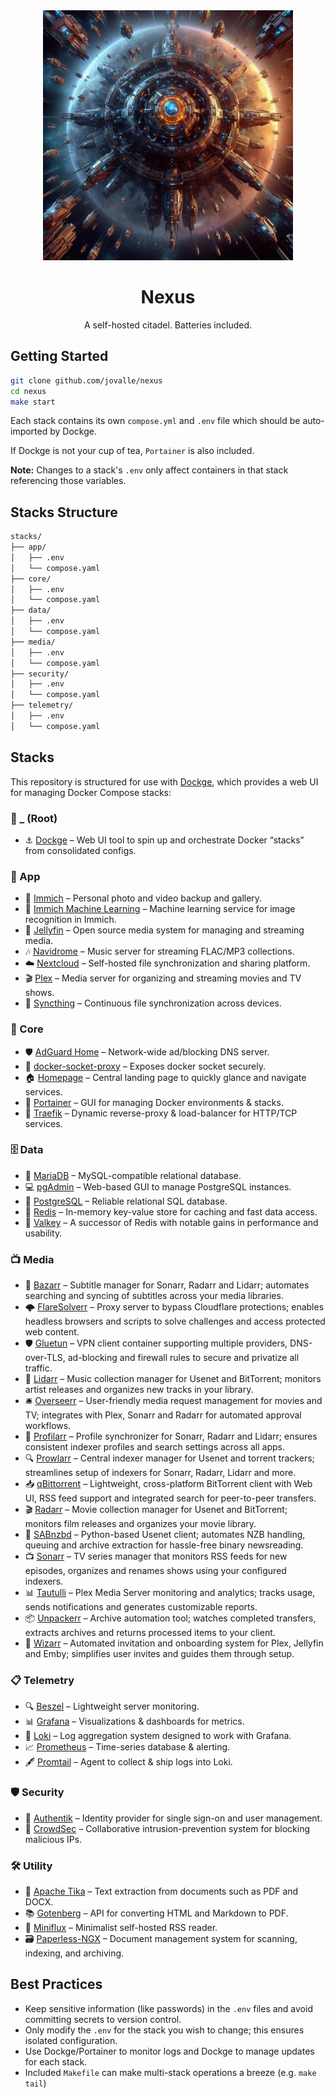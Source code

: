 <div align="center">

<img src="./nexus.jpeg" height="400px"/>

# Nexus

A self-hosted citadel. Batteries included.

</div>

## Getting Started

```sh
git clone github.com/jovalle/nexus
cd nexus
make start
```

Each stack contains its own `compose.yml` and `.env` file which should be auto-imported by Dockge.

If Dockge is not your cup of tea, `Portainer` is also included.

**Note:** Changes to a stack's `.env` only affect containers in that stack referencing those variables.

## Stacks Structure

```sh
stacks/
├── app/
│   ├── .env
│   └── compose.yaml
├── core/
│   ├── .env
│   └── compose.yaml
├── data/
│   ├── .env
│   └── compose.yaml
├── media/
│   ├── .env
│   └── compose.yaml
├── security/
│   ├── .env
│   └── compose.yaml
├── telemetry/
│   ├── .env
│   └── compose.yaml
```

## Stacks

This repository is structured for use with [Dockge](https://dockge.kuma.pet/), which provides a web UI for managing Docker Compose stacks:

### 🐋 _ (Root)

* ⚓ [Dockge](https://github.com/louislam/dockge) – Web UI tool to spin up and orchestrate Docker “stacks” from consolidated configs.

### 📱 App

* 📸 [Immich](https://immich.app) – Personal photo and video backup and gallery.
* 🤖 [Immich Machine Learning](https://github.com/immich-app/immich-machine-learning) – Machine learning service for image recognition in Immich.
* 🍿 [Jellyfin](https://jellyfin.org) – Open source media system for managing and streaming media.
* 🎶 [Navidrome](https://www.navidrome.org) – Music server for streaming FLAC/MP3 collections.
* ☁️ [Nextcloud](https://nextcloud.com) – Self-hosted file synchronization and sharing platform.
* 🎬 [Plex](https://www.plex.tv) – Media server for organizing and streaming movies and TV shows.
* 🔄 [Syncthing](https://syncthing.net) – Continuous file synchronization across devices.

### 🔗 Core

* 🛡️ [AdGuard Home](https://github.com/AdguardTeam/AdGuardHome) – Network-wide ad/blocking DNS server.
* 🐳 [docker-socket-proxy](https://github.com/spotify/docker-socket-proxy) – Exposes docker socket securely.
* 🏠 [Homepage](https://github.com/getHomepage/homepage) – Central landing page to quickly glance and navigate services.
* 🚢 [Portainer](https://www.portainer.io) – GUI for managing Docker environments & stacks.
* 🚦 [Traefik](https://traefik.io) – Dynamic reverse-proxy & load-balancer for HTTP/TCP services.

### 🗄️ Data

* 🍷 [MariaDB](https://mariadb.org) – MySQL-compatible relational database.
* 💻 [pgAdmin](https://www.pgadmin.org) – Web-based GUI to manage PostgreSQL instances.
* 🐘 [PostgreSQL](https://www.postgresql.org) – Reliable relational SQL database.
* 🧧 [Redis](https://redis.io) – In-memory key-value store for caching and fast data access.
* 💽 [Valkey](https://github.com/louislam/valkey) – A successor of Redis with notable gains in performance and usability.

### 📺 Media

* 📝 [Bazarr](https://github.com/morpheus65535/bazarr) – Subtitle manager for Sonarr, Radarr and Lidarr; automates searching and syncing of subtitles across your media libraries.
* 🌩️ [FlareSolverr](https://github.com/FlareSolverr/FlareSolverr) – Proxy server to bypass Cloudflare protections; enables headless browsers and scripts to solve challenges and access protected web content.
* 🛡️ [Gluetun](https://github.com/qdm12/gluetun) – VPN client container supporting multiple providers, DNS-over-TLS, ad-blocking and firewall rules to secure and privatize all traffic.
* 🎵 [Lidarr](https://github.com/lidarr/Lidarr) – Music collection manager for Usenet and BitTorrent; monitors artist releases and organizes new tracks in your library.
* 🛎️ [Overseerr](https://github.com/sct/overseerr) – User-friendly media request management for movies and TV; integrates with Plex, Sonarr and Radarr for automated approval workflows.
* 📑 [Profilarr](https://github.com/OMGDON203/profilarr) – Profile synchronizer for Sonarr, Radarr and Lidarr; ensures consistent indexer profiles and search settings across all apps.
* 🔍 [Prowlarr](https://github.com/Prowlarr/Prowlarr) – Central indexer manager for Usenet and torrent trackers; streamlines setup of indexers for Sonarr, Radarr, Lidarr and more.
* 📥 [qBittorrent](https://www.qbittorrent.org/) – Lightweight, cross-platform BitTorrent client with Web UI, RSS feed support and integrated search for peer-to-peer transfers.
* 🎬 [Radarr](https://github.com/Radarr/Radarr) – Movie collection manager for Usenet and BitTorrent; monitors film releases and organizes your movie library.
* 📡 [SABnzbd](https://sabnzbd.org/) – Python-based Usenet client; automates NZB handling, queuing and archive extraction for hassle-free binary newsreading.
* 📺 [Sonarr](https://github.com/Sonarr/Sonarr) – TV series manager that monitors RSS feeds for new episodes, organizes and renames shows using your configured indexers.
* 📊 [Tautulli](https://github.com/Tautulli/Tautulli) – Plex Media Server monitoring and analytics; tracks usage, sends notifications and generates customizable reports.
* 📦 [Unpackerr](https://github.com/htpcjunkie/unpackerr) – Archive automation tool; watches completed transfers, extracts archives and returns processed items to your client.
* 🧙 [Wizarr](https://github.com/wizarrrr/wizarr) – Automated invitation and onboarding system for Plex, Jellyfin and Emby; simplifies user invites and guides them through setup.

### 📋 Telemetry

* 🔍 [Beszel](https://www.beszel.dev/) – Lightweight server monitoring.
* 📊 [Grafana](https://grafana.com) – Visualizations & dashboards for metrics.
* 📜 [Loki](https://grafana.com/oss/loki) – Log aggregation system designed to work with Grafana.
* 📈 [Prometheus](https://prometheus.io) – Time-series database & alerting.
* 🖋️ [Promtail](https://grafana.com/oss/loki) – Agent to collect & ship logs into Loki.

### 🛡️ Security

* 🔐 [Authentik](https://goauthentik.io) – Identity provider for single sign-on and user management.
* 🏰 [CrowdSec](https://crowdsec.net) – Collaborative intrusion-prevention system for blocking malicious IPs.

### 🛠️ Utility

* 📄 [Apache Tika](https://tika.apache.org) – Text extraction from documents such as PDF and DOCX.
* 📚 [Gotenberg](https://thecodingmachine.github.io/gotenberg) – API for converting HTML and Markdown to PDF.
* 📰 [Miniflux](https://miniflux.app) – Minimalist self-hosted RSS reader.
* 🗃️ [Paperless-NGX](https://github.com/paperless-ngx/paperless-ngx) – Document management system for scanning, indexing, and archiving.

## Best Practices

* Keep sensitive information (like passwords) in the `.env` files and avoid committing secrets to version control.
* Only modify the `.env` for the stack you wish to change; this ensures isolated configuration.
* Use Dockge/Portainer to monitor logs and Dockge to manage updates for each stack.
* Included `Makefile` can make multi-stack operations a breeze (e.g. `make tail`)
